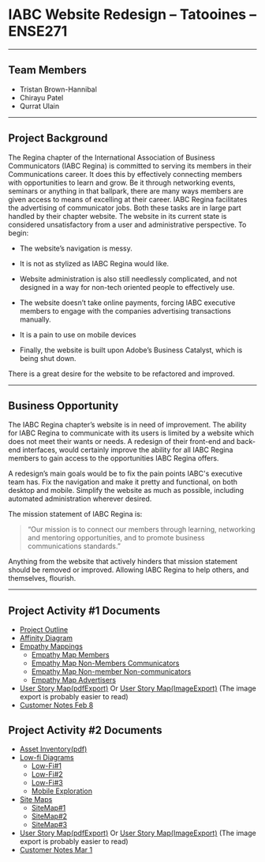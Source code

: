 # IABC Website Redesign – Tatooines – ENSE271
---
## Team Members
- Tristan Brown-Hannibal
- Chirayu Patel
- Qurrat Ulain
---
## Project Background
The Regina chapter of the International Association of Business Communicators (IABC Regina) is committed to serving its members in their Communications career. It does this by effectively connecting members with opportunities to learn and grow. Be it through networking events, seminars or anything in that ballpark, there are many ways members are given access to means of excelling at their career. IABC Regina facilitates the advertising of communicator jobs. Both these tasks are in large part handled by their chapter website. The website in its current state is considered unsatisfactory from a user and administrative perspective. 
To begin:

- The website’s navigation is messy. 

- It is not as stylized as IABC Regina would like. 

- Website administration is also still needlessly complicated, and not designed in a way for non-tech oriented people to effectively use. 

- The website doesn’t take online payments, forcing IABC executive members to engage with the companies advertising transactions manually. 

- It is a pain to use on mobile devices

- Finally, the website is built upon Adobe’s Business Catalyst, which is being shut down. 

There is a great desire for the website to be refactored and improved.

---


## Business Opportunity
The IABC Regina chapter’s website is in need of improvement.  The ability for IABC Regina to communicate with its users is limited by a website which does not meet their wants or needs. A redesign of their front-end and back-end interfaces, would certainly improve the ability for all IABC Regina members to gain access to the opportunities IABC Regina offers. 

A redesign’s main goals would be to fix the pain points IABC's executive team has. Fix the navigation and make it pretty and functional, on both desktop and mobile. Simplify the website as much as possible, including automated administration wherever desired.

The mission statement of IABC Regina is: 

>“Our mission is to connect our members through learning, networking and mentoring opportunities, and to promote business communications standards.”

Anything from the website that actively hinders that mission statement should be removed or improved. Allowing IABC Regina to help others, and themselves, flourish.

---

## Project Activity #1 Documents

- [Project Outline](https://github.com/Ense271tatooines/ENSE-271-Project/blob/main/ProjectActivity%231/ProjectOutlineDocument.pdf)
- [Affinity Diagram](https://github.com/Ense271tatooines/ENSE-271-Project/blob/main/ProjectActivity%231/AffinityDiagram.pdf)
- [Empathy Mappings](https://github.com/Ense271tatooines/ENSE-271-Project/tree/main/ProjectActivity%231/EmpathyMaps)
  - [Empathy Map Members](https://github.com/Ense271tatooines/ENSE-271-Project/blob/main/ProjectActivity%231/EmpathyMaps/EmpathyMap_Members.pdf)
  - [Empathy Map Non-Members Communicators](https://github.com/Ense271tatooines/ENSE-271-Project/blob/main/ProjectActivity%231/EmpathyMaps/EmpathyMap_Communicator_Non-members.pdf)
  - [Empathy Map Non-member Non-communicators](https://github.com/Ense271tatooines/ENSE-271-Project/blob/main/ProjectActivity%231/EmpathyMaps/EmpathyMap_Non-Communicator_Non-members.pdf)
  - [Empathy Map Advertisers](https://github.com/Ense271tatooines/ENSE-271-Project/blob/main/ProjectActivity%231/EmpathyMaps/EmpathyMap_Advertisers.pdf)
- [User Story Map(pdfExport)](https://github.com/Ense271tatooines/ENSE-271-Project/blob/main/ProjectActivity%231/UserStoryMap(pdfExport).pdf) Or [User Story Map(ImageExport)](https://github.com/Ense271tatooines/ENSE-271-Project/blob/main/ProjectActivity%231/UserStoryMap(ImageExport).pdf) (The image export is probably easier to read)
- [Customer Notes Feb 8](https://github.com/Ense271tatooines/ENSE-271-Project/blob/main/ProjectActivity%231/CustomerNotesFeb8.pdf)

## Project Activity #2 Documents
- [Asset Inventory(pdf)](https://github.com/Ense271tatooines/ENSE-271-Project/blob/main/ProjectActivity%232/AssetInventory/Asset-Inventory-activity2.pdf)
- [Low-fi Diagrams](https://github.com/Ense271tatooines/ENSE-271-Project/tree/main/ProjectActivity%232/Low-Fi-Diagrams)
  - [Low-Fi#1](https://github.com/Ense271tatooines/ENSE-271-Project/tree/main/ProjectActivity%232/Low-Fi-Diagrams/Low-Fi%231)
  - [Low-Fi#2](https://github.com/Ense271tatooines/ENSE-271-Project/tree/main/ProjectActivity%232/Low-Fi-Diagrams/Low-Fi%232)
  - [Low-Fi#3](https://github.com/Ense271tatooines/ENSE-271-Project/tree/main/ProjectActivity%232/Low-Fi-Diagrams/Low-Fi%233)
  - [Mobile Exploration](https://github.com/Ense271tatooines/ENSE-271-Project/blob/main/ProjectActivity%232/Low-Fi-Diagrams/MobileExplorations/MobileLow-Fi%231.pdf)
- [Site Maps](https://github.com/Ense271tatooines/ENSE-271-Project/tree/main/ProjectActivity%232/SiteMaps)
  - [SiteMap#1](https://github.com/Ense271tatooines/ENSE-271-Project/blob/main/ProjectActivity%232/SiteMaps/SiteMap%231.pdf)
  - [SiteMap#2](https://github.com/Ense271tatooines/ENSE-271-Project/blob/main/ProjectActivity%232/SiteMaps/Sitemap%232.pdf)
  - [SiteMap#3](https://github.com/Ense271tatooines/ENSE-271-Project/blob/main/ProjectActivity%232/SiteMaps/Sitemap%233.pdf)
- [User Story Map(pdfExport)](https://github.com/Ense271tatooines/ENSE-271-Project/blob/main/ProjectActivity%231/UserStoryMap(pdfExport).pdf) Or [User Story Map(ImageExport)](https://github.com/Ense271tatooines/ENSE-271-Project/blob/main/ProjectActivity%231/UserStoryMap(ImageExport).pdf) (The image export is probably easier to read)
- [Customer Notes Mar 1](https://github.com/Ense271tatooines/ENSE-271-Project/blob/main/ProjectActivity%232/CustomerNotesMar1.pdf)
